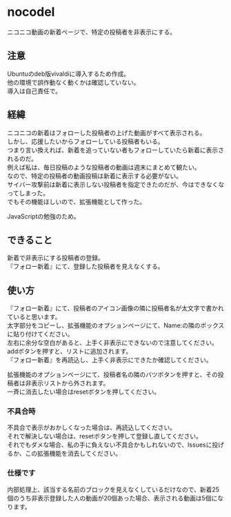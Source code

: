 # nocodel
ニコニコ動画の新着ページで、特定の投稿者を非表示にする。

## 注意
Ubuntuのdeb版vivaldiに導入するため作成。  
他の環境で誤作動なく動くかは確認していない。  
導入は自己責任で。

## 経緯
ニコニコの新着はフォローした投稿者の上げた動画がすべて表示される。  
しかし、応援したいからフォローしている投稿者もいる。  
つまり言い換えれば、新着を追っていない者もフォローしていたら新着に表示されるのだ。  
例えば私は、毎日投稿のような投稿者の動画は週末にまとめて観たい。  
なので、特定の投稿者の動画投稿は新着に表示する必要がない。  
サイバー攻撃前は新着に表示しない投稿者を指定できたのだが、今はできなくなってしまった。  
でもその機能ほしいので、拡張機能として作った。  

JavaScriptの勉強のため。  

## できること
新着で非表示にする投稿者の登録。  
『フォロー新着』にて、登録した投稿者を見えなくする。

## 使い方
『フォロー新着』にて、投稿者のアイコン画像の隣に投稿者名が太文字で書かれていると思います。  
太字部分をコピーし、拡張機能のオプションページにて、Name:の隣のボックスに貼り付けてください。  
左右に余分な空白があると、上手く非表示にできないので注意してください。  
addボタンを押すと、リストに追加されます。  
『フォロー新着』を再読込し、上手く非表示にできたか確認してください。  

拡張機能のオプションページにて、投稿者名の隣のバツボタンを押すと、その投稿者は非表示リストから外されます。  
一斉に消去したい場合はresetボタンを押してください。  

### 不具合時
不具合で表示がおかしくなった場合は、再読込してください。  
それで解決しない場合は、resetボタンを押して登録し直してください。  
それでもダメな場合、私の手に負えない不具合かもしれないので、Issuesに投げるか、この拡張機能を消去してください。  

### 仕様です
内部処理上、該当する名前のブロックを見えなくしているだけなので、新着25個のうち非表示登録した人の動画が20個あった場合、表示される動画は5個になります。  
